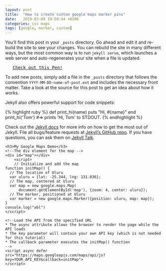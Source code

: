 ```yaml
---
layout: post
title:  "How to create custom google maps marker pins"
date:   2019-03-09 19:50:44 +0100
categories: css maps
tags: [google, marker, custom]
---
```

You’ll find this post in your `_posts` directory. Go ahead and edit it and re-build the site to see your changes. You can rebuild the site in many different ways, but the most common way is to run `jekyll serve`, which launches a web server and auto-regenerates your site when a file is updated.

<pre class="codepen" data-height="470" data-type="result" data-href="kjmBd" data-user="andymcfee" data-safe="true"> <code> </code> <a href="http://codepen.io/andymcfee/pen/kjmBd">Check out this Pen!</a> </pre>
<script src="http://codepen.io/assets/embed/ei.js"> </script>

To add new posts, simply add a file in the `_posts` directory that follows the convention `YYYY-MM-DD-name-of-post.ext` and includes the necessary front matter. Take a look at the source for this post to get an idea about how it works.

Jekyll also offers powerful support for code snippets:

{% highlight ruby %}
def print_hi(name)
  puts "Hi, #{name}"
end
print_hi('Tom')
#=> prints 'Hi, Tom' to STDOUT.
{% endhighlight %}

Check out the [Jekyll docs][jekyll-docs] for more info on how to get the most out of Jekyll. File all bugs/feature requests at [Jekyll’s GitHub repo][jekyll-gh]. If you have questions, you can ask them on [Jekyll Talk][jekyll-talk].




    <h3>My Google Maps Demo</h3>
    <!--The div element for the map -->
    <div id="map"></div>
        <script>
        // Initialize and add the map
    function initMap() {
      // The location of Uluru
      var uluru = {lat: -25.344, lng: 131.036};
      // The map, centered at Uluru
      var map = new google.maps.Map(
          document.getElementById('map'), {zoom: 4, center: uluru});
      // The marker, positioned at Uluru
      var marker = new google.maps.Marker({position: uluru, map: map});
    }
    console.log("abl")
    </script>

    <!--Load the API from the specified URL
    * The async attribute allows the browser to render the page while the API loads
    * The key parameter will contain your own API key (which is not needed for this tutorial)
    * The callback parameter executes the initMap() function
    -->
    <script async defer
    src="https://maps.googleapis.com/maps/api/js?key=YOUR_API_KEY&callback=initMap">
    </script>




[jekyll-docs]: https://jekyllrb.com/docs/home
[jekyll-gh]:   https://github.com/jekyll/jekyll
[jekyll-talk]: https://talk.jekyllrb.com/
